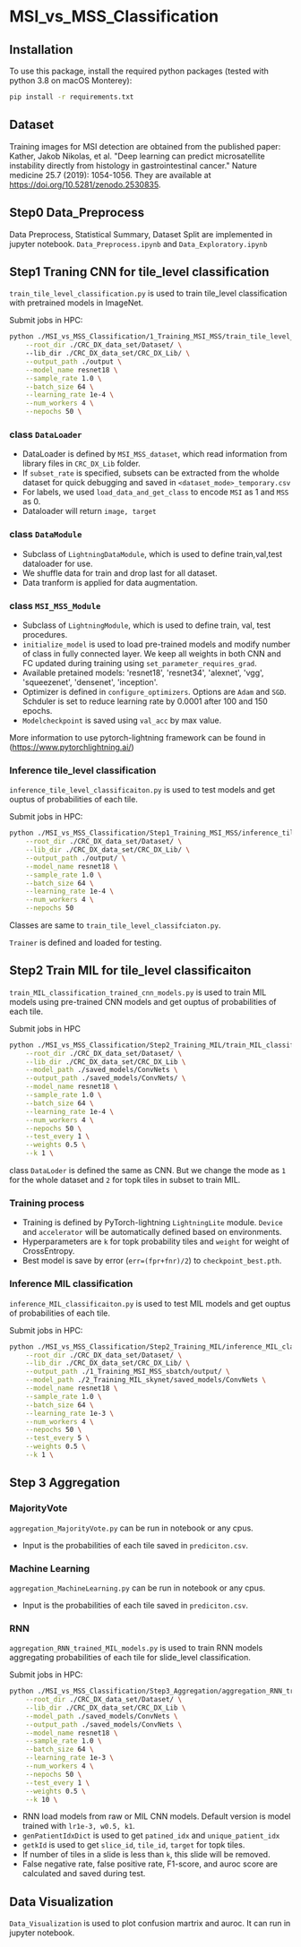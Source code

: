 # MSI_vs_MSS_Classification

## Installation

To use this package, install the required python packages (tested with python 3.8 on macOS Monterey):

```bash
pip install -r requirements.txt
```

## Dataset

Training images for MSI detection are obtained from the published paper: Kather, Jakob Nikolas, et al. "Deep learning can predict microsatellite instability directly from histology in gastrointestinal cancer." Nature medicine 25.7 (2019): 1054-1056. They are available at https://doi.org/10.5281/zenodo.2530835.

## Step0 Data_Preprocess

Data Preprocess, Statistical Summary, Dataset Split are implemented in jupyter notebook. `Data_Preprocess.ipynb` and `Data_Exploratory.ipynb`

## Step1 Traning CNN for tile_level classification

`train_tile_level_classification.py` is used to train tile_level classification with pretrained models in ImageNet.

Submit jobs in HPC:

```bash
python ./MSI_vs_MSS_Classification/1_Training_MSI_MSS/train_tile_level_classification.py \
    --root_dir ./CRC_DX_data_set/Dataset/ \ 
    --lib_dir ./CRC_DX_data_set/CRC_DX_Lib/ \
    --output_path ./output \
    --model_name resnet18 \
    --sample_rate 1.0 \
    --batch_size 64 \
    --learning_rate 1e-4 \
    --num_workers 4 \
    --nepochs 50 \
```

### class `DataLoader`

+ DataLoader is defined by `MSI_MSS_dataset`, which read information from library files in `CRC_DX_Lib` folder. 
+ If `subset_rate` is specified, subsets can be extracted from the wholde dataset for quick debugging and saved in `<dataset_mode>_temporary.csv`
+ For labels, we used `load_data_and_get_class` to encode `MSI` as 1 and `MSS` as 0.
+ Dataloader will return `image, target`

### class `DataModule`

+ Subclass of `LightningDataModule`, which is used to define train,val,test dataloader for use.
+ We shuffle data for train and drop last for all dataset.
+ Data tranform is applied for data augmentation.

### class `MSI_MSS_Module`

+ Subclass of `LightningModule`, which is used to define train, val, test procedures.
+ `initialize_model` is used to load pre-trained models and modify number of class in fully connected layer. We keep all weights in both CNN and FC updated during training using `set_parameter_requires_grad`.
+ Available pretained models: 'resnet18', 'resnet34', 'alexnet', 'vgg', 'squeezenet', 'densenet', 'inception'.
+ Optimizer is defined in `configure_optimizers`. Options are `Adam` and `SGD`. Schduler is set to reduce learning rate by 0.0001 after 100 and 150 epochs.
+ `Modelcheckpoint` is saved using `val_acc` by max value.

More information to use pytorch-lightning framework can be found in (https://www.pytorchlightning.ai/)

### Inference tile_level classification

`inference_tile_level_classificaiton.py` is used to test models and get ouptus of probabilities of each tile.

Submit jobs in HPC:

```bash
python ./MSI_vs_MSS_Classification/Step1_Training_MSI_MSS/inference_tiles_level_classificaiton.py \
    --root_dir ./CRC_DX_data_set/Dataset/ \
    --lib_dir ./CRC_DX_data_set/CRC_DX_Lib/ \
    --output_path ./output/ \
    --model_name resnet18 \
    --sample_rate 1.0 \
    --batch_size 64 \
    --learning_rate 1e-4 \
    --num_workers 4 \
    --nepochs 50
```

Classes are same to `train_tile_level_classifciaton.py`.

`Trainer` is defined and loaded for testing.

## Step2 Train MIL for tile_level classificaiton

`train_MIL_classification_trained_cnn_models.py` is used to train MIL models using pre-trained CNN models and get ouptus of probabilities of each tile.

Submit jobs in HPC

```bash
python ./MSI_vs_MSS_Classification/Step2_Training_MIL/train_MIL_classification_Lite.py \
    --root_dir ./CRC_DX_data_set/Dataset/ \
    --lib_dir ./CRC_DX_data_set/CRC_DX_Lib \
    --model_path ./saved_models/ConvNets \
    --output_path ./saved_models/ConvNets/ \
    --model_name resnet18 \
    --sample_rate 1.0 \
    --batch_size 64 \
    --learning_rate 1e-4 \
    --num_workers 4 \
    --nepochs 50 \
    --test_every 1 \
    --weights 0.5 \
    --k 1 \
```

class `DataLoder` is defined the same as CNN. But we change the mode as `1` for the whole dataset and `2` for topk tiles in subset to train MIL.

### Training process

+ Training is defined by PyTorch-lightning `LightningLite` module. `Device` and `accelerator` will be automatically defined based on environments.
+ Hyperparameters are `k` for topk probability tiles and `weight` for weight of CrossEntropy.
+ Best model is save by error (`err=(fpr+fnr)/2`) to `checkpoint_best.pth`.

### Inference MIL classification

`inference_MIL_classificaiton.py` is used to test MIL models and get ouptus of probabilities of each tile.

Submit jobs in HPC:

```bash
python ./MSI_vs_MSS_Classification/Step2_Training_MIL/inference_MIL_classification.py \
    --root_dir ./CRC_DX_data_set/Dataset/ \
    --lib_dir ./CRC_DX_data_set/CRC_DX_Lib/ \
    --output_path ./1_Training_MSI_MSS_sbatch/output/ \
    --model_path ./2_Training_MIL_skynet/saved_models/ConvNets \
    --model_name resnet18 \
    --sample_rate 1.0 \
    --batch_size 64 \
    --learning_rate 1e-3 \
    --num_workers 4 \
    --nepochs 50 \
    --test_every 5 \
    --weights 0.5 \
    --k 1 \
```

## Step 3 Aggregation

### MajorityVote

`aggregation_MajorityVote.py` can be run in notebook or any cpus.

+ Input is the probabilities of each tile saved in `prediciton.csv`.


### Machine Learning

`aggregation_MachineLearning.py` can be run in notebook or any cpus.

+ Input is the probabilities of each tile saved in `prediciton.csv`.

### RNN

`aggregation_RNN_trained_MIL_models.py` is used to train RNN models aggregating probabilities of each tile for slide_level classification.

Submit jobs in HPC:

```bash
python ./MSI_vs_MSS_Classification/Step3_Aggregation/aggregation_RNN_trained_MIL_models.py \
    --root_dir ./CRC_DX_data_set/Dataset/ \
    --lib_dir ./CRC_DX_data_set/CRC_DX_Lib \
    --model_path ./saved_models/ConvNets \
    --output_path ./saved_models/ConvNets \
    --model_name resnet18 \
    --sample_rate 1.0 \
    --batch_size 64 \
    --learning_rate 1e-3 \
    --num_workers 4 \
    --nepochs 50 \
    --test_every 1 \
    --weights 0.5 \
    --k 10 \
```

+ RNN load models from raw or MIL CNN models. Default version is model trained with `lr1e-3, w0.5, k1`.
+ `genPatientIdxDict` is used to get `patined_idx` and `unique_patient_idx`
+ `getkId` is used to get `slice_id`, `tile_id`, `target` for topk tiles.
+ If number of tiles in a slide is less than `k`, this slide will be removed.
+ False negative rate, false positive rate, F1-score, and auroc score are calculated and saved during test.

## Data Visualization

`Data_Visualization` is used to plot confusion martrix and auroc. It can run in jupyter notebook.